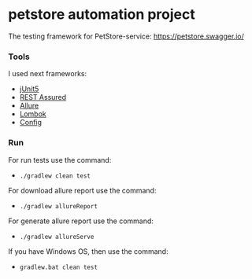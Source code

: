 # petstore automation project

The testing framework for PetStore-service: https://petstore.swagger.io/

### Tools
I used next frameworks:
* [jUnit5](https://github.com/junit-team/junit5)
* [REST Assured](https://github.com/rest-assured/rest-assured)
* [Allure](https://github.com/allure-framework/allure-java)
* [Lombok](https://projectlombok.org/)
* [Config](https://github.com/lightbend/config)

### Run
For run tests use the command:

- `./gradlew clean test`

For download allure report use the command:

- `./gradlew allureReport`

For generate allure report use the command:

- `./gradlew allureServe`

If you have Windows OS, then use the command:

- `gradlew.bat clean test`

